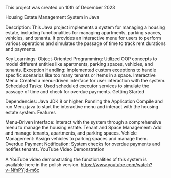 This project was created on 10th of December 2023

Housing Estate Management System in Java

Description:
This Java project implements a system for managing a housing estate, including functionalities for managing apartments, parking spaces, vehicles, and tenants. It provides an interactive menu for users to perform various operations and simulates the passage of time to track rent durations and payments.

Key Learnings:
Object-Oriented Programming: Utilized OOP concepts to model different entities like apartments, parking spaces, vehicles, and tenants.
Exception Handling: Implemented custom exceptions to handle specific scenarios like too many tenants or items in a space.
Interactive Menu: Created a menu-driven interface for user interaction with the system.
Scheduled Tasks: Used scheduled executor services to simulate the passage of time and check for overdue payments.
Getting Started

Dependencies:
Java JDK 8 or higher.
Running the Application
Compile and run Menu.java to start the interactive menu and interact with the housing estate system.
Features

Menu-Driven Interface:
Interact with the system through a comprehensive menu to manage the housing estate.
Tenant and Space Management: Add and manage tenants, apartments, and parking spaces.
Vehicle Management: Assign vehicles to parking spaces and manage them.
Overdue Payment Notification: System checks for overdue payments and notifies tenants.
YouTube Video Demonstration

A YouTube video demonstrating the functionalities of this system is available here in the polish version.
https://www.youtube.com/watch?v=NfnPYjd-m6c



